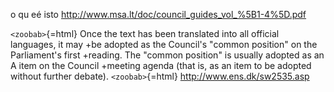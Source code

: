 o qu eé isto <http://www.msa.lt/doc/council_guides_vol_%5B1-4%5D.pdf>

`<zoobab>`{=html} Once the text has been translated into all official
languages, it may +be adopted as the Council\'s \"common position\" on
the Parliament\'s first +reading. The \"common position\" is usually
adopted as an A item on the Council +meeting agenda (that is, as an item
to be adopted without further debate). `<zoobab>`{=html}
<http://www.ens.dk/sw2535.asp>
